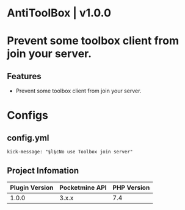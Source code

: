 <h1>AntiToolBox | v1.0.0<h1>
<p>Prevent some toolbox client from join your server.</p>
</div>

## Features
- Prevent some toolbox client from join your server.
 
 # Configs
## config.yml
 ```
kick-message: "§l§cNo use Toolbox join server"
 ```
## Project Infomation

| Plugin Version | Pocketmine API | PHP Version |
|---|---|---|
| 1.0.0 | 3.x.x | 7.4 |
 
